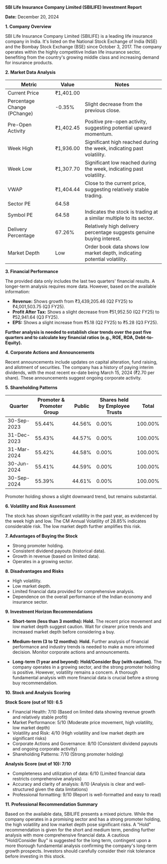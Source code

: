 **SBI Life Insurance Company Limited (SBILIFE) Investment Report**

**Date:** December 20, 2024


**1. Company Overview**

SBI Life Insurance Company Limited (SBILIFE) is a leading life insurance company in India.  It's listed on the National Stock Exchange of India (NSE) and the Bombay Stock Exchange (BSE) since October 3, 2017.  The company operates within the highly competitive Indian life insurance sector, benefiting from the country's growing middle class and increasing demand for insurance products.


**2. Market Data Analysis**

| Metric                     | Value          | Notes                                                                 |
|-----------------------------|-----------------|-------------------------------------------------------------------------|
| Current Price              | ₹1,401.00       |                                                                         |
| Percentage Change (PChange) | -0.35%          | Slight decrease from the previous close.                               |
| Pre-Open Activity          | ₹1,402.45       |  Positive pre-open activity, suggesting potential upward momentum.     |
| Week High                   | ₹1,936.00       | Significant high reached during the week, indicating past volatility.   |
| Week Low                    | ₹1,307.70       | Significant low reached during the week, indicating past volatility.   |
| VWAP                       | ₹1,404.44       | Close to the current price, suggesting relatively stable trading.       |
| Sector PE                  | 64.58           |                                                                         |
| Symbol PE                  | 64.58           |  Indicates the stock is trading at a similar multiple to its sector.   |
| Delivery Percentage        | 67.26%          | Relatively high delivery percentage suggests genuine buying interest.    |
| Market Depth               | Low              |  Order book data shows low market depth, indicating potential volatility.|


**3. Financial Performance**

The provided data only includes the last two quarters' financial results.  A longer-term analysis requires more data.  However, based on the available information:

* **Revenue:** Shows growth from ₹3,439,205.46 (Q2 FY25) to ₹4,001,503.75 (Q3 FY25).
* **Profit After Tax:** Shows a slight decrease from ₹51,952.50 (Q2 FY25) to ₹52,941.64 (Q3 FY25).
* **EPS:** Shows a slight increase from ₹5.18 (Q2 FY25) to ₹5.28 (Q3 FY25).

**Further analysis is needed to establish clear trends over the past five quarters and to calculate key financial ratios (e.g., ROE, ROA, Debt-to-Equity).**


**4. Corporate Actions and Announcements**

Recent announcements include updates on capital alteration, fund raising, and allotment of securities.  The company has a history of paying interim dividends, with the most recent ex-date being March 15, 2024 (₹2.70 per share).  These announcements suggest ongoing corporate activity.


**5. Shareholding Patterns**

| Quarter      | Promoter & Promoter Group | Public | Shares held by Employee Trusts | Total |
|--------------|---------------------------|--------|-------------------------------|-------|
| 30-Sep-2023  | 55.44%                     | 44.56% | 0.00%                         | 100.00%|
| 31-Dec-2023  | 55.43%                     | 44.57% | 0.00%                         | 100.00%|
| 31-Mar-2024  | 55.42%                     | 44.58% | 0.00%                         | 100.00%|
| 30-Jun-2024  | 55.41%                     | 44.59% | 0.00%                         | 100.00%|
| 30-Sep-2024  | 55.39%                     | 44.61% | 0.00%                         | 100.00%|

Promoter holding shows a slight downward trend, but remains substantial.


**6. Volatility and Risk Assessment**

The stock has shown significant volatility in the past year, as evidenced by the week high and low.  The CM Annual Volatility of 28.85% indicates considerable risk.  The low market depth further amplifies this risk.


**7. Advantages of Buying the Stock**

* Strong promoter holding.
* Consistent dividend payouts (historical data).
* Growth in revenue (based on limited data).
* Operates in a growing sector.


**8. Disadvantages and Risks**

* High volatility.
* Low market depth.
* Limited financial data provided for comprehensive analysis.
* Dependence on the overall performance of the Indian economy and insurance sector.


**9. Investment Horizon Recommendations**

* **Short-term (less than 3 months): Hold.** The recent price movement and low market depth suggest caution.  Wait for clearer price trends and increased market depth before considering a buy.

* **Medium-term (3 to 12 months): Hold.**  Further analysis of financial performance and industry trends is needed to make a more informed decision.  Monitor corporate actions and announcements.

* **Long-term (1 year and beyond): Hold/Consider Buy (with caution).**  The company operates in a growing sector, and the strong promoter holding is positive. However, volatility remains a concern.  A thorough fundamental analysis with more financial data is crucial before a strong buy recommendation.


**10. Stock and Analysis Scoring**

**Stock Score (out of 10): 6.5**

* Financial Health: 7/10 (Based on limited data showing revenue growth and relatively stable profit)
* Market Performance: 5/10 (Moderate price movement, high volatility, low market depth)
* Volatility and Risk: 4/10 (High volatility and low market depth are significant risks)
* Corporate Actions and Governance: 8/10 (Consistent dividend payouts and ongoing corporate activity)
* Shareholding Patterns: 7/10 (Strong promoter holding)

**Analysis Score (out of 10): 7/10**

* Completeness and utilization of data: 6/10 (Limited financial data restricts comprehensive analysis)
* Accuracy and clarity of analysis: 8/10 (Analysis is clear and well-structured given the data limitations)
* Professional formatting: 9/10 (Report is well-formatted and easy to read)


**11. Professional Recommendation Summary**

Based on the available data, SBILIFE presents a mixed picture. While the company operates in a promising sector and has a strong promoter holding, the high volatility and low market depth pose significant risks.  A "Hold" recommendation is given for the short and medium term, pending further analysis with more comprehensive financial data.  A cautious "Hold/Consider Buy" is suggested for the long term, contingent upon a more thorough fundamental analysis confirming the company's long-term growth prospects.  Investors should carefully consider their risk tolerance before investing in this stock.
